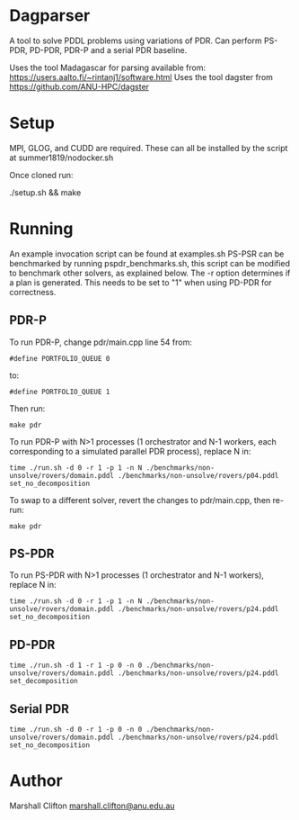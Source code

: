 # Dagparser

A tool to solve PDDL problems using variations of PDR. Can perform PS-PDR, PD-PDR, PDR-P and a serial PDR baseline.

Uses the tool Madagascar for parsing available from: https://users.aalto.fi/~rintanj1/software.html
Uses the tool dagster from https://github.com/ANU-HPC/dagster

# Setup
MPI, GLOG, and CUDD are required. These can all be installed by the script at summer1819/nodocker.sh

Once cloned run:

./setup.sh && make

# Running
An example invocation script can be found at examples.sh
PS-PSR can be benchmarked by running pspdr_benchmarks.sh, this script can be modified to benchmark other solvers, as explained below.
The -r option determines if a plan is generated. This needs to be set to "1" when using PD-PDR for correctness.

## PDR-P
To run PDR-P, change pdr/main.cpp line 54 from:

    #define PORTFOLIO_QUEUE 0

to:

    #define PORTFOLIO_QUEUE 1

Then run:

    make pdr

To run PDR-P with N>1 processes (1 orchestrator and N-1 workers, each corresponding to a simulated parallel PDR process), replace N in:

    time ./run.sh -d 0 -r 1 -p 1 -n N ./benchmarks/non-unsolve/rovers/domain.pddl ./benchmarks/non-unsolve/rovers/p04.pddl set_no_decomposition

To swap to a different solver, revert the changes to pdr/main.cpp, then re-run:

    make pdr

## PS-PDR

To run PS-PDR with N>1 processes (1 orchestrator and N-1 workers), replace N in:

    time ./run.sh -d 0 -r 1 -p 1 -n N ./benchmarks/non-unsolve/rovers/domain.pddl ./benchmarks/non-unsolve/rovers/p24.pddl set_no_decomposition

## PD-PDR

    time ./run.sh -d 1 -r 1 -p 0 -n 0 ./benchmarks/non-unsolve/rovers/domain.pddl ./benchmarks/non-unsolve/rovers/p24.pddl set_decomposition

## Serial PDR

    time ./run.sh -d 0 -r 1 -p 0 -n 0 ./benchmarks/non-unsolve/rovers/domain.pddl ./benchmarks/non-unsolve/rovers/p24.pddl set_no_decomposition

# Author

Marshall Clifton marshall.clifton@anu.edu.au
